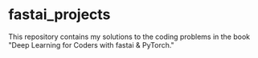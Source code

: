 # fastai_projects
This repository contains my solutions to the coding problems in the book "Deep Learning for Coders with fastai & PyTorch."
